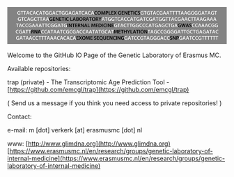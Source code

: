 ![image](/assets/images/emcgl_logo.jpg)

Welcome to the GitHub IO Page of the Genetic Laboratory of Erasmus MC.

Available repositories:

trap (private) - The Transcriptomic Age Prediction Tool - [https://github.com/emcgl/trap](https://github.com/emcgl/trap)



( Send us a message if you think you need access to private repositories! )

Contact:

e-mail: m [dot] verkerk [at] erasmusmc [dot] nl

www: 
[http://www.glimdna.org](http://www.glimdna.org)
[https://www.erasmusmc.nl/en/research/groups/genetic-laboratory-of-internal-medicine](https://www.erasmusmc.nl/en/research/groups/genetic-laboratory-of-internal-medicine)

